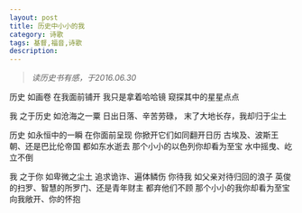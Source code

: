 ```yaml
---
layout: post
title: 历史中小小的我
category: 诗歌
tags: 基督,福音,诗歌
description: 
---
```


> *读历史书有感，于2016.06.30*


历史
如画卷
在我面前铺开
我只是拿着哈哈镜
窥探其中的星星点点

我
之于历史
如沧海之一粟
日出日落、辛苦劳碌，
末了大地长存，我却归于尘土

历史
如永恒中的一瞬
在你面前呈现
你掀开它们如同翻开日历
古埃及、波斯王朝、还是巴比伦帝国
都如东水逝去
那个小小的以色列你却看为至宝
水中摇曳、屹立不倒

我
之于你
如卑微之尘土
追求诡诈、遍体鳞伤
你待我
如父亲对待归回的浪子
英俊的扫罗、智慧的所罗门、还是青年财主
都弃他们不顾
那个小小的我你却看为至宝
向我敞开、你的怀抱



